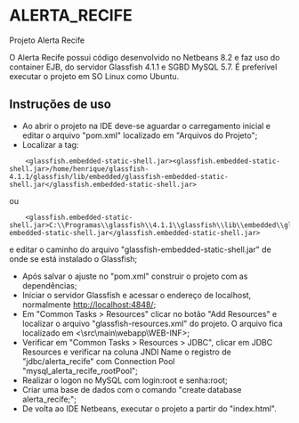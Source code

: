 # ALERTA_RECIFE
Projeto Alerta Recife

O Alerta Recife possui código desenvolvido no Netbeans 8.2 e faz uso do container EJB, do servidor Glassfish 4.1.1 e SGBD MySQL 5.7. É preferível executar o projeto em SO Linux como Ubuntu.

## Instruções de uso
- Ao abrir o projeto na IDE deve-se aguardar o carregamento inicial e editar o arquivo "pom.xml" localizado em "Arquivos do Projeto";
- Localizar a tag: 
> <properties>
        <glassfish.embedded-static-shell.jar><glassfish.embedded-static-shell.jar>/home/henrique/glassfish-4.1.1/glassfish/lib/embedded/glassfish-embedded-static-shell.jar</glassfish.embedded-static-shell.jar>

ou 

> <properties>
        <glassfish.embedded-static-shell.jar>C:\\Programas\\glassfish\\4.1.1\\glassfish\\lib\\embedded\\glassfish-embedded-static-shell.jar</glassfish.embedded-static-shell.jar>

e editar o caminho do arquivo "glassfish-embedded-static-shell.jar" de onde se está instalado o Glassfish;
- Após salvar o ajuste no "pom.xml" construir o projeto com as dependências;
- Iniciar o servidor Glassfish e acessar o endereço de localhost, normalmente <http://localhost:4848/>;
- Em "Common Tasks > Resources" clicar no botão "Add Resources" e localizar o arquivo "glassfish-resources.xml" do projeto. O arquivo fica localizado em <\src\main\webapp\WEB-INF>;
- Verificar em "Common Tasks > Resources > JDBC", clicar em JDBC Resources e verificar na coluna JNDI Name o registro de "jdbc/alerta_recife" com Connection Pool "mysql_alerta_recife_rootPool";
- Realizar o logon no MySQL com login:root e senha:root;
- Criar uma base de dados com o comando "create database alerta_recife;";
- De volta ao IDE Netbeans, executar o projeto a partir do "index.html".
